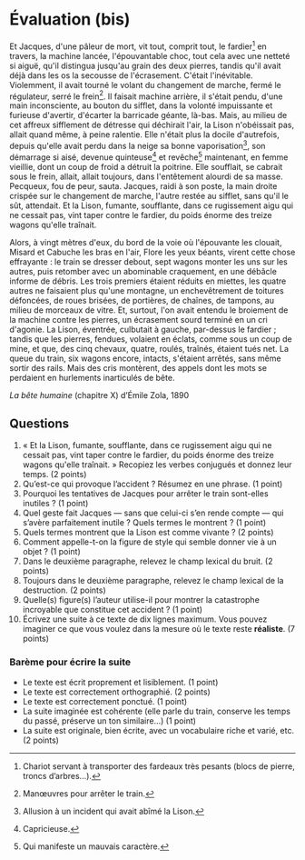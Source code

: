 # Évaluation (bis)
Et Jacques, d'une pâleur de mort, vit tout, comprit tout, le fardier[^1] en travers, la machine lancée, l'épouvantable choc, tout cela avec une netteté si aiguë, qu'il distingua jusqu'au grain des deux pierres, tandis qu'il avait déjà dans les os la secousse de l'écrasement. C'était l'inévitable. Violemment, il avait tourné le volant du changement de marche, fermé le régulateur, serré le frein[^2]. Il faisait machine arrière, il s'était pendu, d'une main inconsciente, au bouton du sifflet, dans la volonté impuissante et furieuse d'avertir, d'écarter la barricade géante, là-bas. Mais, au milieu de cet affreux sifflement de détresse qui déchirait l'air, la Lison n'obéissait pas, allait quand même, à peine ralentie. Elle n'était plus la docile d'autrefois, depuis qu'elle avait perdu dans la neige sa bonne vaporisation[^3], son démarrage si aisé, devenue quinteuse[^4] et revêche[^5] maintenant, en femme vieillie, dont un coup de froid a détruit la poitrine. Elle soufflait, se cabrait sous le frein, allait, allait toujours, dans l'entêtement alourdi de sa masse. Pecqueux, fou de peur, sauta. Jacques, raidi à son poste, la main droite crispée sur le changement de marche, l'autre restée au sifflet, sans qu'il le sût, attendait. Et la Lison, fumante, soufflante, dans ce rugissement aigu qui ne cessait pas, vint taper contre le fardier, du poids énorme des treize wagons qu'elle traînait.

Alors, à vingt mètres d'eux, du bord de la voie où l'épouvante les clouait, Misard et Cabuche les bras en l'air, Flore les yeux béants, virent cette chose effrayante : le train se dresser debout, sept wagons monter les uns sur les autres, puis retomber avec un abominable craquement, en une débâcle informe de débris. Les trois premiers étaient réduits en miettes, les quatre autres ne faisaient plus qu'une montagne, un enchevêtrement de toitures défoncées, de roues brisées, de portières, de chaînes, de tampons, au milieu de morceaux de vitre. Et, surtout, l'on avait entendu le broiement de la machine contre les pierres, un écrasement sourd terminé en un cri d'agonie. La Lison, éventrée, culbutait à gauche, par-dessus le fardier ; tandis que les pierres, fendues, volaient en éclats, comme sous un coup de mine, et que, des cinq chevaux, quatre, roulés, traînés, étaient tués net. La queue du train, six wagons encore, intacts, s'étaient arrêtés, sans même sortir des rails. Mais des cris montèrent, des appels dont les mots se perdaient en hurlements inarticulés de bête.

*La bête humaine* (chapitre X) d’Émile Zola, 1890

## Questions
1. « Et la Lison, fumante, soufflante, dans ce rugissement aigu qui ne cessait pas, vint taper contre le fardier, du poids énorme des treize wagons qu'elle traînait. » Recopiez les verbes conjugués et donnez leur temps. (2 points)
2. Qu’est-ce qui provoque l’accident ? Résumez en une phrase. (1 point)
3. Pourquoi les tentatives de Jacques pour arrêter le train sont-elles inutiles ? (1 point)
4. Quel geste fait Jacques — sans que celui-ci s’en rende compte — qui s’avère parfaitement inutile ? Quels termes le montrent ? (1 point)
5. Quels termes montrent que la Lison est comme vivante ? (2 points)
6. Comment appelle-t-on la figure de style qui semble donner vie à un objet ? (1 point)
7. Dans le deuxième paragraphe, relevez le champ lexical du bruit. (2 points)
8. Toujours dans le deuxième paragraphe, relevez le champ lexical de la destruction. (2 points)
9. Quelle(s) figure(s) l’auteur utilise-il pour montrer la catastrophe incroyable que constitue cet accident ? (1 point)
10. Écrivez une suite à ce texte de dix lignes maximum. Vous pouvez imaginer ce que vous voulez dans la mesure où le texte reste **réaliste**. (7 points)

### Barème pour écrire la suite
- Le texte est écrit proprement et lisiblement. (1 point)
- Le texte est correctement orthographié. (2 points)
- Le texte est correctement ponctué. (1 point)
- La suite imaginée est cohérente (elle parle du train, conserve les temps du passé, préserve un ton similaire...) (1 point)
- La suite est originale, bien écrite, avec un vocabulaire riche et varié, etc. (2 points)

[^1]:	Chariot servant à transporter des fardeaux très pesants (blocs de pierre, troncs d’arbres...). 

[^2]:	Manœuvres pour arrêter le train.

[^3]:	Allusion à un incident qui avait abîmé la Lison.

[^4]:	Capricieuse.

[^5]:	Qui manifeste un mauvais caractère.